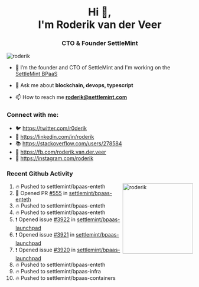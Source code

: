 <h1 align="center">Hi 👋,<br/> I'm Roderik van der Veer</h1>
<h3 align="center">CTO & Founder SettleMint</h3>

<p align="left"> <img src="https://komarev.com/ghpvc/?username=roderik" alt="roderik" /> </p>

- 🔭 I’m the founder and CTO of SettleMint and I'm working on the [SettleMint BPaaS](https://settlemint.com)

- 💬 Ask me about **blockchain, devops, typescript**

- 📫 How to reach me **roderik@settlemint.com**



### Connect with me:

- 🐦 https://twitter.com/r0derik
- 🏢 https://linkedin.com/in/roderik
- 📚 https://stackoverflow.com/users/278584
- 🙊 https://fb.com/roderik.van.der.veer
- 📸 https://instagram.com/roderik

### Recent Github Activity
<img src="https://github-readme-stats.vercel.app/api?username=roderik&show_icons=true&count_private=true" alt="roderik" align="right" height="190" />

<!--START_SECTION:activity-->
1. 🔥 Pushed to settlemint/bpaas-enteth
2. 💪 Opened PR [#555](https://github.com/settlemint/bpaas-enteth/pull/555) in [settlemint/bpaas-enteth](https://github.com/settlemint/bpaas-enteth)
3. 🔥 Pushed to settlemint/bpaas-enteth
4. 🔥 Pushed to settlemint/bpaas-enteth
5. ❗️ Opened issue [#3922](https://github.com/settlemint/bpaas-launchpad/issues/3922) in [settlemint/bpaas-launchpad](https://github.com/settlemint/bpaas-launchpad)
6. ❗️ Opened issue [#3921](https://github.com/settlemint/bpaas-launchpad/issues/3921) in [settlemint/bpaas-launchpad](https://github.com/settlemint/bpaas-launchpad)
7. ❗️ Opened issue [#3920](https://github.com/settlemint/bpaas-launchpad/issues/3920) in [settlemint/bpaas-launchpad](https://github.com/settlemint/bpaas-launchpad)
8. 🔥 Pushed to settlemint/bpaas-enteth
9. 🔥 Pushed to settlemint/bpaas-infra
10. 🔥 Pushed to settlemint/bpaas-containers
<!--END_SECTION:activity-->